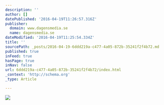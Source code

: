 ```yaml
---
description: ''
author: []
datePublished: '2016-04-19T11:26:57.316Z'
publisher:
  domain: www.dagensmedia.se
  name: dagensmedia.se
dateModified: '2016-04-19T11:25:54.334Z'
title: ''
sourcePath: _posts/2016-04-19-6ddd219a-c477-4a05-872b-35241f2f4b72.md
published: true
inFeed: true
hasPage: true
inNav: false
url: 6ddd219a-c477-4a05-872b-35241f2f4b72/index.html
_context: 'http://schema.org'
_type: Article

---
```

![](http://medier.talentum.com/ponIltIpIv-1460975102/media/nd9ym8-Tv4-Henri.jpg/alternates/SIXTEENNINE_320/Tv4-Henri.jpg)